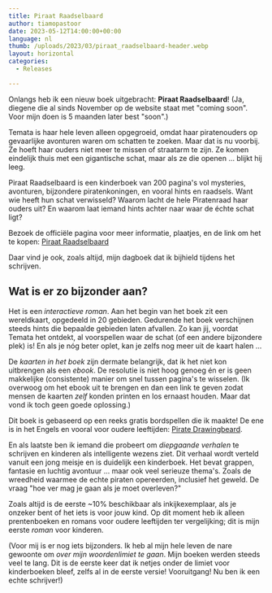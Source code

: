 ```yaml
---
title: Piraat Raadselbaard
author: tiamopastoor
date: 2023-05-12T14:00:00+00:00
language: nl
thumb: /uploads/2023/03/piraat_raadselbaard-header.webp
layout: horizontal
categories:
  - Releases

---
```

Onlangs heb ik een nieuw boek uitgebracht: **Piraat Raadselbaard**! (Ja, diegene die al sinds November op de website staat met "coming soon". Voor mijn doen is 5 maanden later best "soon".)

Temata is haar hele leven alleen opgegroeid, omdat haar piratenouders op gevaarlijke avonturen waren om schatten te zoeken. Maar dat is nu voorbij. Ze hoeft haar ouders niet meer te missen of straatarm te zijn. Ze komen eindelijk thuis met een gigantische schat, maar als ze die openen ... blijkt hij leeg.

Piraat Raadselbaard is een kinderboek van 200 pagina's vol mysteries, avonturen, bijzondere piratenkoningen, en vooral hints en raadsels. Want wie heeft hun schat verwisseld? Waarom lacht de hele Piratenraad haar ouders uit? En waarom laat iemand hints achter naar waar de échte schat ligt?

Bezoek de officiële pagina voor meer informatie, plaatjes, en de link om het te kopen: [Piraat Raadselbaard](/books/piraat-raadselbaard/) 

Daar vind je ook, zoals altijd, mijn dagboek dat ik bijhield tijdens het schrijven.

## Wat is er zo bijzonder aan?

Het is een _interactieve roman_. Aan het begin van het boek zit een wereldkaart, opgedeeld in 20 gebieden. Gedurende het boek verschijnen steeds hints die bepaalde gebieden laten afvallen. Zo kan jij, voordat Temata het ontdekt, al voorspellen waar de schat (of een andere bijzondere plek) is! En als je nóg beter oplet, kan je zelfs nog meer uit de kaart halen ...

De _kaarten in het boek_ zijn dermate belangrijk, dat ik het niet kon uitbrengen als een _ebook_. De resolutie is niet hoog genoeg én er is geen makkelijke (consistente) manier om snel tussen pagina's te wisselen. (Ik overwoog om het ebook uit te brengen en dan een link te geven zodat mensen de kaarten _zelf_ konden printen en los ernaast houden. Maar dat vond ik toch geen goede oplossing.)

Dit boek is gebaseerd op een reeks gratis bordspellen die ik maakte! De ene is in het Engels en vooral voor oudere leeftijden: [Pirate Drawingbeard](/blog/2022/2022-07-28-pirate-drawingbeard/).

En als laatste ben ik iemand die probeert om _diepgaande verhalen_ te schrijven en kinderen als intelligente wezens ziet. Dit verhaal wordt verteld vanuit een jong meisje en is duidelijk een kinderboek. Het bevat grappen, fantasie en luchtig avontuur ... maar ook veel serieuze thema's. Zoals de wreedheid waarmee de echte piraten opereerden, inclusief het geweld. De vraag "hoe ver mag je gaan als je moet overleven?"

Zoals altijd is de eerste ~10% beschikbaar als inkijkexemplaar, als je onzeker bent of het iets is voor jouw kind. Op dit moment heb ik alleen prentenboeken en romans voor oudere leeftijden ter vergelijking; dit is mijn eerste _roman_ voor kinderen.

(Voor mij is er nog iets bijzonders. Ik heb al mijn hele leven de nare gewoonte om _over mijn woordenlimiet te gaan_. Mijn boeken werden steeds veel te lang. Dit is de eerste keer dat ik netjes onder de limiet voor kinderboeken bleef, zelfs al in de eerste versie! Vooruitgang! Nu ben ik een echte schrijver!)